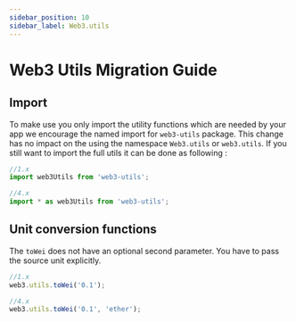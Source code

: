 ```yaml
---
sidebar_position: 10
sidebar_label: Web3.utils
---
```


# Web3 Utils Migration Guide

## Import

To make use you only import the utility functions which are needed by your app we encourage the named import for `web3-utils` package. This change has no impact on the using the namespace `Web3.utils` or `web3.utils`. If you still want to import the full utils it can be done as following : 

```ts
//1.x
import web3Utils from 'web3-utils';

//4.x
import * as web3Utils from 'web3-utils';
```

## Unit conversion functions

The `toWei` does not have an optional second parameter. You have to pass the source unit explicitly.

```ts
//1.x
web3.utils.toWei('0.1');

//4.x
web3.utils.toWei('0.1', 'ether');
```
